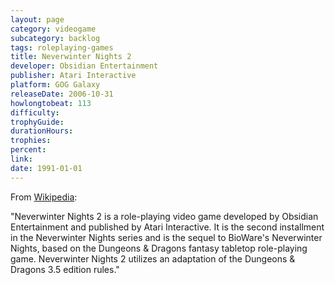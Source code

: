 ```yaml
---
layout: page
category: videogame
subcategory: backlog
tags: roleplaying-games
title: Neverwinter Nights 2
developer: Obsidian Entertainment
publisher: Atari Interactive
platform: GOG Galaxy
releaseDate: 2006-10-31
howlongtobeat: 113
difficulty:
trophyGuide:
durationHours:
trophies:
percent:
link:
date: 1991-01-01
---
```


From [Wikipedia](https://en.wikipedia.org/wiki/Neverwinter_Nights_2):

"Neverwinter Nights 2 is a role-playing video game developed by Obsidian Entertainment and published by Atari Interactive. It is the second installment in the Neverwinter Nights series and is the sequel to BioWare's Neverwinter Nights, based on the Dungeons & Dragons fantasy tabletop role-playing game. Neverwinter Nights 2 utilizes an adaptation of the Dungeons & Dragons 3.5 edition rules."
